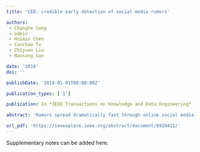```yaml
---
title: 'CED: credible early detection of social media rumors'

authors:
 - Changhe Song
 - admin
 - Huimin Chen
 - Cunchao Tu
 - Zhiyuan Liu
 - Maosong Sun

date: '2019'
doi: ''

publishDate: '2019-01-01T00:00:00Z'

publication_types: ['1']

publication: In *IEEE Transactions on Knowledge and Data Engineering*

abstract: 'Rumors spread dramatically fast through online social media services, and people are exploring methods to detect rumors automatically. Existing methods typically learn semantic representations of all reposts to a rumor candidate for prediction. However, it is crucial to efficiently detect rumors as early as possible before they cause severe social disruption, which has not been well addressed by previous works. In this paper, we present a novel early rumor detection model, Credible Early Detection (CED). By regarding all reposts to a rumor candidate as a sequence, the proposed model will seek an early point-in-time for making a credible prediction. We conduct experiments on three real-world datasets, and the results demonstrate that our proposed model can remarkably reduce the time span for prediction by more than 85 percent, with better accuracy performance than all state-of-the-art baselines.'

url_pdf: 'https://ieeexplore.ieee.org/abstract/document/8939421/'
---
```


Supplementary notes can be added here.
